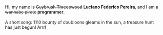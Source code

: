 Hi, my name is ~~Guybrush Threepwood~~ **Luciano Federico Pereira**, and I am a ~~wannabe pirate~~ **programmer**.<br><br>A short song: 1110 bounty of doubloons gleams in the sun, a treasure hunt has just begun! Arrr!

